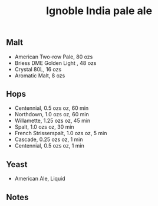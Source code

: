 ﻿---
layout: post
title: Ignoble India pale ale
tags: [ beer ]
---
## Malt
-  American Two-row Pale, 80 ozs
-  Briess DME Golden Light , 48 ozs
-  Crystal 80L, 16 ozs
-  Aromatic Malt, 8 ozs
## Hops
-  Centennial, 0.5 ozs oz, 60 min
-  Northdown, 1.0 ozs oz, 60 min
-  Willamette, 1.25 ozs oz, 45 min
-  Spalt, 1.0 ozs oz, 30 min
-  French Strisserspalt, 1.0 ozs oz, 5 min
-  Cascade, 0.25 ozs oz, 1 min
-  Centennial, 0.5 ozs oz, 1 min
## Yeast
-  American Ale, Liquid
## Notes

